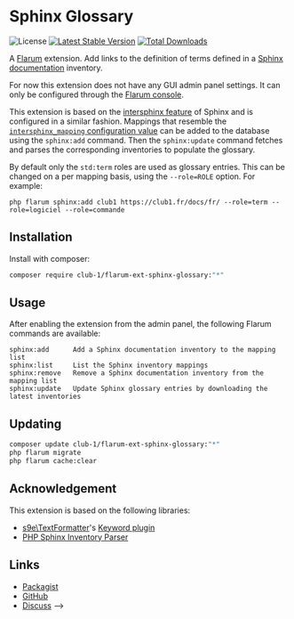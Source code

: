 # Sphinx Glossary

![License](https://img.shields.io/badge/license-AGPL--3.0--or--later-blue.svg) [![Latest Stable Version](https://img.shields.io/packagist/v/club-1/flarum-ext-sphinx-glossary.svg)](https://packagist.org/packages/club-1/flarum-ext-sphinx-glossary) [![Total Downloads](https://img.shields.io/packagist/dt/club-1/flarum-ext-sphinx-glossary.svg)](https://packagist.org/packages/club-1/flarum-ext-sphinx-glossary)

A [Flarum](http://flarum.org) extension. Add links to the definition of terms defined in a [Sphinx documentation](https://www.sphinx-doc.org/) inventory.

For now this extension does not have any GUI admin panel settings.
It can only be configured through the [Flarum console](https://docs.flarum.org/console/).

This extension is based on the [intersphinx feature](https://www.sphinx-doc.org/en/master/usage/extensions/intersphinx.html) of Sphinx and is configured in a similar fashion.
Mappings that resemble the [`intersphinx_mapping` configuration value](https://www.sphinx-doc.org/en/master/usage/extensions/intersphinx.html#confval-intersphinx_mapping)
can be added to the database using the `sphinx:add` command.
Then the `sphinx:update` command fetches and parses the corresponding inventories to populate the glossary.

By default only the `std:term` roles are used as glossary entries.
This can be changed on a per mapping basis, using the `--role=ROLE` option.
For example:

    php flarum sphinx:add club1 https://club1.fr/docs/fr/ --role=term --role=logiciel --role=commande

## Installation

Install with composer:

```sh
composer require club-1/flarum-ext-sphinx-glossary:"*"
```

## Usage

After enabling the extension from the admin panel, the following Flarum commands are available:

    sphinx:add      Add a Sphinx documentation inventory to the mapping list
    sphinx:list     List the Sphinx inventory mappings
    sphinx:remove   Remove a Sphinx documentation inventory from the mapping list
    sphinx:update   Update Sphinx glossary entries by downloading the latest inventories

## Updating

```sh
composer update club-1/flarum-ext-sphinx-glossary:"*"
php flarum migrate
php flarum cache:clear
```

## Acknowledgement

This extension is based on the following libraries:

- [s9e\TextFormatter](https://github.com/s9e/TextFormatter)'s [Keyword plugin](https://s9etextformatter.readthedocs.io/Plugins/Keywords/Synopsis/)
- [PHP Sphinx Inventory Parser](https://github.com/club-1/sphinx-inventory-parser)

## Links

- [Packagist](https://packagist.org/packages/club-1/flarum-ext-sphinx-glossary)
- [GitHub](https://github.com/club-1/flarum-ext-sphinx-glossary)
- [Discuss](https://discuss.flarum.org/d/PUT_DISCUSS_SLUG_HERE)
-->
